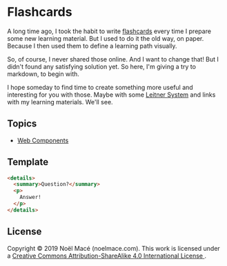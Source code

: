 # Flashcards

A long time ago, I took the habit to write
[flashcards](https://en.wikipedia.org/wiki/Flashcard) every time I prepare some
new learning material. But I used to do it the old way, on paper. Because I then
used them to define a learning path visually.

So, of course, I never shared those online. And I want to change that! But I
didn't found any satisfying solution yet. So here, I'm giving a try to markdown,
to begin with.

I hope someday to find time to create something more useful and interesting
for you with those. Maybe with some
[Leitner System](https://en.wikipedia.org/wiki/Leitner_system)
and links with my learning materials. We'll see.

## Topics

- [Web Components](/webcomponents/)

## Template

```html
<details>
  <summary>Question?</summary>
  <p>
    Answer!
  </p>
</details>
```

## License

Copyright © 2019 Noël Macé (noelmace.com).
This work is licensed under a
<a rel="license" href="http://creativecommons.org/licenses/by-sa/4.0/">
Creative Commons Attribution-ShareAlike 4.0 International License
</a>.
